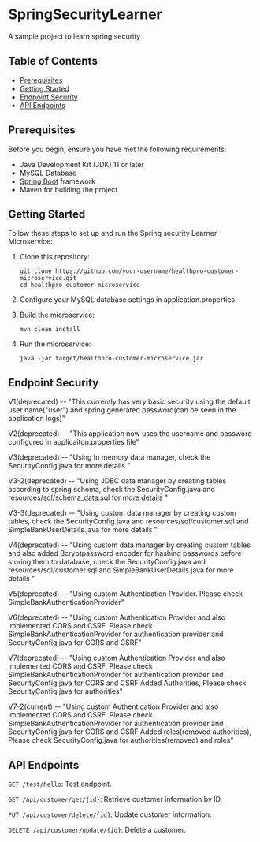 # SpringSecurityLearner

A sample project to learn spring security

## Table of Contents

- [Prerequisites](#prerequisites)
- [Getting Started](#getting-started)
- [Endpoint Security](#endpoint-security)
- [API Endpoints](#api-endpoints)

## Prerequisites

Before you begin, ensure you have met the following requirements:

- Java Development Kit (JDK) 11 or later
- MySQL Database
- [Spring Boot](https://spring.io/projects/spring-boot) framework
- Maven for building the project

## Getting Started

Follow these steps to set up and run the Spring security Learner Microservice:

1. Clone this repository:

   ```shell
   git clone https://github.com/your-username/healthpro-customer-microservice.git
   cd healthpro-customer-microservice
2. Configure your MySQL database settings in application.properties.
3. Build the microservice:
   ```shell
   mvn clean install

4. Run the microservice:
   ```shell
   java -jar target/healthpro-customer-microservice.jar

## Endpoint Security

V1(deprecated) -- "This currently has very basic security using the default user name("user") and spring generated
password(can be seen in
the application logs)"

V2(deprecated) -- "This application now uses the username and password configured in applicaiton.properties file"

V3(deprecated)  -- "Using In memory data manager, check the SecurityConfig.java for more details "

V3-2(deprecated) -- "Using JDBC data manager by creating tables according to spring schema, check the
SecurityConfig.java
and
resources/sql/schema_data.sql for more details "

V3-3(deprecated) -- "Using custom data manager by creating custom tables, check the SecurityConfig.java and
resources/sql/customer.sql and SimpleBankUserDetails.java for more details "

V4(deprecated) -- "Using custom data manager by creating custom tables and also added Bcryptpassword encoder for hashing
passwords before storing them to database, check the SecurityConfig.java and
resources/sql/customer.sql and SimpleBankUserDetails.java for more details "

V5(deprecated) -- "Using custom Authentication Provider. Please check SimpleBankAuthenticationProvider"


V6(deprecated) -- "Using custom Authentication Provider and also implemented CORS and CSRF. 
Please check SimpleBankAuthenticationProvider for authentication provider and SecurityConfig.java for CORS and CSRF"


V7(deprecated) -- "Using custom Authentication Provider and also implemented CORS and CSRF.
Please check SimpleBankAuthenticationProvider for authentication provider and SecurityConfig.java for CORS and CSRF
Added Authorities, Please check SecurityConfig.java for authorities"

V7-2(current) -- "Using custom Authentication Provider and also implemented CORS and CSRF.
Please check SimpleBankAuthenticationProvider for authentication provider and SecurityConfig.java for CORS and CSRF
Added roles(removed authorities), Please check SecurityConfig.java for authorities(removed) and roles"


## API Endpoints

`GET /test/hello`: Test endpoint.

`GET /api/customer/get/{id}`: Retrieve customer information by ID.

`PUT /api/customer/delete/{id}`: Update customer information.

`DELETE /api/customer/update/{id}`: Delete a customer.




